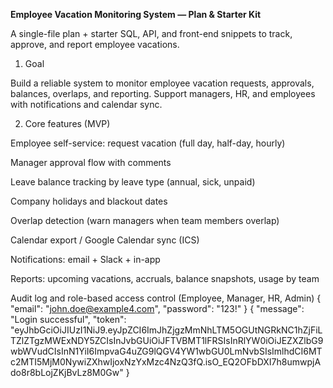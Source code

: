 **Employee Vacation Monitoring System — Plan & Starter Kit**

A single-file plan + starter SQL, API, and front-end snippets to track, approve, and report employee vacations.

1) Goal

Build a reliable system to monitor employee vacation requests, approvals, balances, overlaps, and reporting. Support managers, HR, and employees with notifications and calendar sync.

2) Core features (MVP)

Employee self-service: request vacation (full day, half-day, hourly)

Manager approval flow with comments

Leave balance tracking by leave type (annual, sick, unpaid)

Company holidays and blackout dates

Overlap detection (warn managers when team members overlap)

Calendar export / Google Calendar sync (ICS)

Notifications: email + Slack + in-app

Reports: upcoming vacations, accruals, balance snapshots, usage by team

Audit log and role-based access control (Employee, Manager, HR, Admin)
{
  "email": "john.doe@example4.com",
  "password": "123!"
}
{
    "message": "Login successful",
    "token": "eyJhbGciOiJIUzI1NiJ9.eyJpZCI6ImJhZjgzMmNhLTM5OGUtNGRkNC1hZjFiLTZlZTgzMWExNDY5ZCIsInJvbGUiOiJFTVBMT1lFRSIsInRlYW0iOiJEZXZlbG9wbWVudCIsInN1YiI6ImpvaG4uZG9lQGV4YW1wbGU0LmNvbSIsImlhdCI6MTc2MTI5MjM0NywiZXhwIjoxNzYxMzc4NzQ3fQ.isO_EQ2OFbDXI7h8umwpjAdo8r8bLojZKjBvLz8M0Gw"
}
